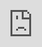 ```yaml
---
title: ინტერნეტი
theme: white
center: true
separator: \n<!-- s -->\n
verticalSeparator: \n<!-- v -->\n
fragments: true
---
```




## ინტერნეტი
---

<!-- s -->
<iframe style="position:fixed; top:0px; left:0px; bottom:0px; right:0px; width:100%; height:100%; border:none; margin:0; padding:0; overflow:hidden; z-index:999999;" src="http://google.com">
</iframe>
iframe test
<!-- s -->

### პირველი კავშირი ორ კომპიუტერს შორის
    
1969 წელს UCLA-ის სტუდენტი ARPANET-ის ქსელში სტენფორდს დაუკავშირდა

<!-- n -->
ARPANET არის პირველი კომპიუტერული ქსელი. ამ დროს მასში ოთხი უნივერსიტეტის კომპიუტერი იყო ჩართული.
დაკავშირების შემდეგ შეეცადა სისტემაში შესულიყო, და login-ბრძანების აკრეფვისას სტენფორდის სისტემა 'დაიქრაშა'. დაახლოებით ერთ საათში მიმღები კომპიუტერის პარამეტრების შეცვლის შემდეგ მცდელობა წარმატებით დასრულდა.

![sigma9](./img/sigma9.jpg)
<!-- v -->


<!-- v -->

## პროტოკოლები და ინტერფეისები

[პირველი იმეილი, თვითი, სკაიპ ზარი, ვებ რეკლამა](https://finance.yahoo.com/news/the-first-ever-email--the-first-tweet--and-12-other-famous-internet-firsts-181209886.html)


<!-- n -->
პირველი იმეილი იყო უბრალოდ ტესტირებისას კლავიატურაზე აკრეფილი რენდომ სიმბოლოები.
პირველი სკაიპ ზარი დაიწყო 'გესმის ჩემი?' კითხვით

<!-- v -->
## P2P

### torrents

<!-- n -->
მაგალითად, როდესაც პირველ ლექციაზე ყველა გაგიშვით სტენფორდის ერთი კურსის საიტზე, 150-მდე ადამიანი ერთდროულად ითხოვდა ფაილებს და რაც მე გადმოვიწერე რამდეინმე წუთში, მოვიდა
წარმოიდგინეთ საფოსტო მანქანა. შეიძლება წერილებს და ამანათებს სწრაფად ანაწილებ, მაგრამ ფურგონში იმ მიმართულებით ადგილი აღარ არის.
რაც არ უნდა დიდი წარმოება მქონდეს, 